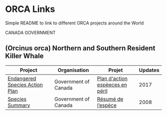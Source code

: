 # ORCA Links  
Simple README to link to different ORCA projects around the World  
  
CANADA GOVERNMENT  

## (Orcinus orca) Northern and Southern Resident Killer Whale   
    
|Project|Organisation|Projet|Updates|
|---|---|---|---|
|[Endangered Species Action Plan](https://species-registry.canada.ca/index-en.html#/documents/2944)|Government of Canada|[Plan d'action espèeces en péril](https://www.canada.ca/fr/environnement-changement-climatique/services/registre-public-especes-peril/plans-action/epaulards-residents-nord-sud.html)|2017|
|[Species Summary](https://species-registry.canada.ca/index-en.html#/species/699-5)|Government of Canada|[Résumé de l’espèce](https://registre-especes.canada.ca/index-fr.html#/especes/698-8)|2008|
